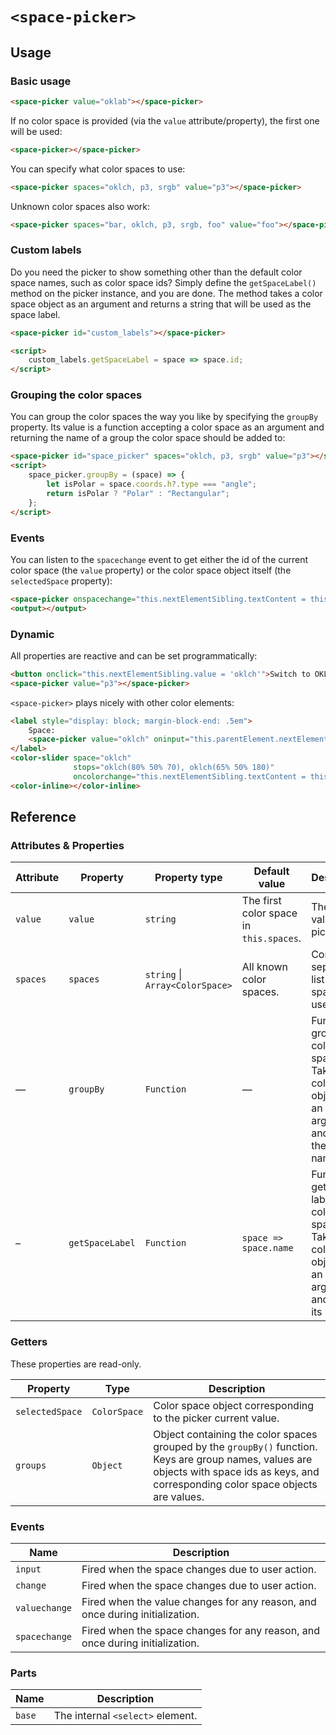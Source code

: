 # `<space-picker>`

## Usage

### Basic usage

```html
<space-picker value="oklab"></space-picker>
```

If no color space is provided (via the `value` attribute/property),
the first one will be used:

```html
<space-picker></space-picker>
```

You can specify what color spaces to use:
```html
<space-picker spaces="oklch, p3, srgb" value="p3"></space-picker>
```

Unknown color spaces also work:
```html
<space-picker spaces="bar, oklch, p3, srgb, foo" value="foo"></space-picker>
```

### Custom labels

Do you need the picker to show something other than the default color space names, such as color space ids?
Simply define the `getSpaceLabel()` method on the picker instance, and you are done.
The method takes a color space object as an argument and returns a string that will be used as the space label.

```html
<space-picker id="custom_labels"></space-picker>

<script>
    custom_labels.getSpaceLabel = space => space.id;
</script>
```

### Grouping the color spaces

You can group the color spaces the way you like by specifying the `groupBy` property. Its value is a function
accepting a color space as an argument and returning the name of a group the color space should be added to:

```html
<space-picker id="space_picker" spaces="oklch, p3, srgb" value="p3"></space-picker>
<script>
    space_picker.groupBy = (space) => {
        let isPolar = space.coords.h?.type === "angle";
        return isPolar ? "Polar" : "Rectangular";
    };
</script>
```

### Events

You can listen to the `spacechange` event to get either the id of the current color space (the `value` property)
or the color space object itself (the `selectedSpace` property):

```html
<space-picker onspacechange="this.nextElementSibling.textContent = this.value"></space-picker>
<output></output>
```

### Dynamic

All properties are reactive and can be set programmatically:
```html
<button onclick="this.nextElementSibling.value = 'oklch'">Switch to OKLCh</button>
<space-picker value="p3"></space-picker>
```

`<space-picker>` plays nicely with other color elements:
```html
<label style="display: block; margin-block-end: .5em">
    Space:
    <space-picker value="oklch" oninput="this.parentElement.nextElementSibling.space = this.selectedSpace"></space-picker>
</label>
<color-slider space="oklch"
              stops="oklch(80% 50% 70), oklch(65% 50% 180)"
              oncolorchange="this.nextElementSibling.textContent = this.color"></color-slider>
<color-inline></color-inline>
```

## Reference

### Attributes & Properties

| Attribute | Property  | Property type                       | Default value                           | Description                                                                                               |
|-----------|-----------|-------------------------------------|-----------------------------------------|-----------------------------------------------------------------------------------------------------------|
| `value`   | `value`   | `string`                            | The first color space in `this.spaces`. | The current value of the picker.                                                                          |
| `spaces`  | `spaces`  | `string` &#124; `Array<ColorSpace>` | All known color spaces.                 | Comma-separated list of color spaces to use.                                                              |
| —         | `groupBy` | `Function`                          | —                                       | Function to group the color spaces. Takes a color space object as an argument and returns the group name. |
| – | `getSpaceLabel` | `Function` | `space => space.name` | Function to get the label for a color space. Takes a color space object as an argument and returns its label. |

### Getters

These properties are read-only.

| Property        | Type         | Description                                                                                                                                                                                |
|-----------------|--------------|--------------------------------------------------------------------------------------------------------------------------------------------------------------------------------------------|
| `selectedSpace` | `ColorSpace` | Color space object corresponding to the picker current value.                                                                                                                              |
| `groups`        | `Object`     | Object containing the color spaces grouped by the `groupBy()` function. Keys are group names, values are objects with space ids as keys, and corresponding color space objects are values. |


### Events

| Name          | Description                                                                  |
|---------------|------------------------------------------------------------------------------|
| `input`       | Fired when the space changes due to user action.                             |
| `change`      | Fired when the space changes due to user action.                             |
| `valuechange` | Fired when the value changes for any reason, and once during initialization. |
| `spacechange` | Fired when the space changes for any reason, and once during initialization. |

### Parts

| Name     | Description                      |
|----------|----------------------------------|
| `base` | The internal `<select>` element. |
